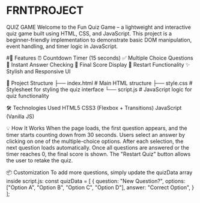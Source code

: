 # FRNTPROJECT
QUIZ GAME
Welcome to the Fun Quiz Game – a lightweight and interactive quiz game built using HTML, CSS, and JavaScript. This project is a beginner-friendly implementation to demonstrate basic DOM manipulation, event handling, and timer logic in JavaScript.

#🌟 Features
⏰ Countdown Timer (15 seconds)
✅ Multiple Choice Questions
🧠 Instant Answer Checking
🎉 Final Score Display
🔄 Restart Functionality
✨ Stylish and Responsive UI

📁 Project Structure
├── index.html      # Main HTML structure
├── style.css       # Stylesheet for styling the quiz interface
└── script.js       # JavaScript logic for quiz functionality


🛠️ Technologies Used
HTML5
CSS3 (Flexbox + Transitions)
JavaScript (Vanilla JS)



💡 How It Works
When the page loads, the first question appears, and the timer starts counting down from 30 seconds.
Users select an answer by clicking on one of the multiple-choice options.
After each selection, the next question loads automatically.
Once all questions are answered or the timer reaches 0, the final score is shown.
The "Restart Quiz" button allows the user to retake the quiz.


📦 Customization
To add more questions, simply update the quizData array inside script.js:
const quizData = [
  {
    question: "New Question?",
    options: ["Option A", "Option B", "Option C", "Option D"],
    answer: "Correct Option",
  }
];













